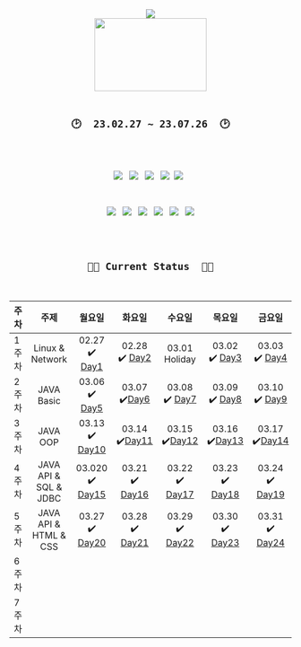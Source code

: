 <div align="center">

<img src="https://capsule-render.vercel.app/api?type=waving&color=F7E600&height=230&section=header&text=MSA%20Full-Stack%20Course&fontSize=55&animation=fadeIn&fontColor=5f5f5f" />

<!--<a href="#" target="_blank"><img src="https://user-images.githubusercontent.com/122321793/228085614-f7ce4605-6a97-489e-8373-90f11de6d903.png" style="width: 190px; height:190px;"></a>-->

<br>


<img src="https://user-images.githubusercontent.com/122321793/228359715-9290342d-455e-43c8-8e4b-aa86cfdd6bf2.gif" style="width: 200px; height:130px;">

<br>

<br>


## `🕑  23.02.27 ~ 23.07.26  🕑`


  
<br>
  

  
  <br>
   
 <img src="https://img.shields.io/badge/javascript-F7DF1E?style=for-the-badge&logo=javascript&logoColor=black"> &nbsp; 
 <img src="https://img.shields.io/badge/html-E34F26?style=for-the-badge&logo=html5&logoColor=white"> &nbsp; 
 <img src="https://img.shields.io/badge/css-1572B6?style=for-the-badge&logo=css3&logoColor=white"> &nbsp; 
 <img src="https://img.shields.io/badge/github-181717?style=for-the-badge&logo=github&logoColor=white">&nbsp;
  <img src="https://img.shields.io/badge/vue.js-4FC08D?style=for-the-badge&logo=vue.js&logoColor=white"> &nbsp;
  
  <br>
  
  
 <img src="https://img.shields.io/badge/JAVA-007396?style=for-the-badge&logo=java&logoColor=white"> &nbsp; 
 <img src="https://img.shields.io/badge/mysql-4479A1?style=for-the-badge&logo=mysql&logoColor=white"> &nbsp;
  <img src="https://img.shields.io/badge/spring-6DB33F?style=for-the-badge&logo=spring&logoColor=white"> &nbsp; 
  <img src="https://img.shields.io/badge/springboot-6DB33F?style=for-the-badge&logo=springboot&logoColor=white"> &nbsp; 
  <img src="https://img.shields.io/badge/linux-FCC624?style=for-the-badge&logo=linux&logoColor=black"> &nbsp; 
  <img src="https://img.shields.io/badge/apache tomcat-F8DC75?style=for-the-badge&logo=apachetomcat&logoColor=white">
  
  <br><br>
  
 ## `👩‍💻 Current Status  👩‍💻`
 
 <br>

| 주차 | 주제 | 월요일 | 화요일 | 수요일 | 목요일 | 금요일 | 
| :--- | :---: | :---: | :---: | :---: | :---: | :---: | 
| 1주차 | Linux & Network | 02.27 <br> ✔️  <a href="https://github.com/num1dev/T.I.L/blob/main/FirstWeek/2023.02.27.TIl.md">Day1</a> | 02.28 <br> ✔️ <a href="https://github.com/num1dev/T.I.L/blob/main/FirstWeek/2023.02.28.TIl.md">Day2</a> | 03.01 <br> Holiday | 03.02 <br>✔️ <a href="https://github.com/num1dev/T.I.L/blob/main/FirstWeek/2023.03.02.TIL.md">Day3</a> | 03.03 <br>✔️ <a href="https://github.com/num1dev/T.I.L/blob/main/FirstWeek/2023.03.03.TIL.md">Day4</a> |
| 2주차 | JAVA Basic | 03.06 <br>✔️ <a href="https://github.com/num1dev/T.I.L/blob/main/Java/2023.03.06.TIL.md">Day5</a> | 03.07 <br>✔️<a href="https://github.com/num1dev/T.I.L/blob/main/Java/2023.03.07.TIL.md">Day6</a> | 03.08 <br>✔️ <a href="https://github.com/num1dev/T.I.L/blob/main/Java/2023.03.08.TIL.md">Day7</a> | 03.09 <br>✔️ <a href="https://github.com/num1dev/T.I.L/blob/main/Java/2023.03.09.TIL.md">Day8</a> | 03.10 <br>✔️ <a href="https://github.com/num1dev/T.I.L/blob/main/Java/2023.03.10.TIL.md">Day9</a> | 
| 3주차 | JAVA OOP | 03.13 <br>✔️ <a href="https://github.com/num1dev/T.I.L/blob/main/Java/2023.03.13.TIL.md">Day10</a> | 03.14 <br>✔️<a href="https://github.com/num1dev/T.I.L/blob/main/Java/2023.03.14.TIL.md.md">Day11</a> | 03.15 <br>✔️<a href="https://github.com/num1dev/T.I.L/blob/main/Java/2023.03.15.TIL.md">Day12</a> | 03.16 <br>✔️<a href="https://github.com/num1dev/T.I.L/blob/main/Java/2023.03.16.TIL.md">Day13</a> | 03.17 <br>✔️<a href="https://github.com/num1dev/T.I.L/blob/main/Java/2023.03.17.TIL.md">Day14</a> | 
| 4주차 | JAVA API & SQL & JDBC | 03.020 <br>✔️ <a href="https://github.com/num1dev/T.I.L/blob/main/Java/2023.03.20.TIL.md">Day15</a> |  03.21 <br>✔️ <a href="https://github.com/num1dev/T.I.L/blob/main/Java/2023.03.21.TIL.md">Day16</a> | 03.22 <br>✔️ <a href="https://github.com/num1dev/T.I.L/blob/main/Java/2023.03.22.TIL.md">Day17</a> | 03.23 <br>✔️ <a href="https://github.com/num1dev/T.I.L/blob/main/Java/2023.03.23.TIL.md">Day18</a> | 03.24 <br>✔️ <a href="https://github.com/num1dev/T.I.L/blob/main/Java/2023.03.24.TIL.md">Day19</a> | 
| 5주차 | JAVA API & HTML & CSS | 03.27 <br>✔️ <a href="https://github.com/num1dev/T.I.L/blob/main/Java/2023.03.27.TIL.md">Day20</a> | 03.28 <br>✔️ <a href="https://github.com/num1dev/T.I.L/blob/main/Java/2023.03.28.TIL.md">Day21</a> | 03.29 <br>✔️ <a href="https://github.com/num1dev/T.I.L/blob/main/Java/2023.03.29.TIL.md">Day22</a> | 03.30 <br>✔️ <a href="https://github.com/num1dev/T.I.L/blob/main/FirstWeek/2023.02.27.TIl.md">Day23</a> | 03.31 <br>✔️ <a href="https://github.com/num1dev/T.I.L/blob/main/FirstWeek/2023.02.27.TIl.md">Day24</a> | 
| 6주차 |  |  |  |  |  |  |
| 7주차 |  |  |  |  |  |  |


